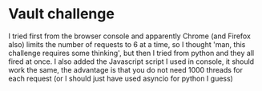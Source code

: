 # Vault challenge

I tried first from the browser console and apparently Chrome (and Firefox also) limits the
number of requests to 6 at a time, so I thought 'man, this challenge requires some
thinking', but then I tried from python and they all fired at once. I also added
the Javascript script I used in console, it should work the same, the advantage is that
you do not need 1000 threads for each request (or I should just have used asyncio for
python I guess) 